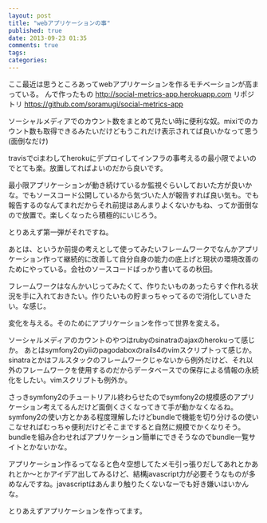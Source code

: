 ```yaml
---
layout: post
title: "webアプリケーションの事"
published: true
date: 2013-09-23 01:35
comments: true
tags: 
categories: 
---
```


ここ最近は思うところあってwebアプリケーションを作るモチベーションが高まっている。
んで作ったもの
<http://social-metrics-app.herokuapp.com>
リポジトリ
<https://github.com/soramugi/social-metrics-app>

ソーシャルメディアでのカウント数をまとめて見たい時に便利な奴。mixiでのカウント数も取得できるみたいだけどもうこれだけ表示されてば良いかなって思う(面倒なだけ)

travisでciまわしてherokuにデプロイしてインフラの事考えるの最小限でよいのでとても楽。放置してればよいのだから良いです。

最小限アプリケーションが動き続けているか監視ぐらいしておいた方が良いかな。でもソースコード公開しているから気づいた人が報告すれば良い気も。でも報告するのなんてまれだからそれ前提はあんまりよくないかもね、ってか面倒なので放置で。楽しくなったら積極的にいじろう。

とりあえず第一弾がそれですね。

あとは、というか前提の考えとして使ってみたいフレームワークでなんかアプリケーション作って継続的に改善して自分自身の能力の底上げと現状の環境改善のためにやっている。会社のソースコードばっかり書いてるの秋田。

フレームワークはなんかいじってみたくて、作りたいものあったらすぐ作れる状況を手に入れておきたい。作りたいもの貯まっちゃってるので消化していきたい。な感じ。

変化を与える。そのためにアプリケーションを作って世界を変える。

ソーシャルメディアのカウントのやつはrubyのsinatraのajaxのherokuって感じか。
あとはsymfony2のyiiのpagodaboxのrails4のvimスクリプトって感じか。sinatraとかはフルスタックのフレームワークじゃないから例外だけど、それ以外のフレームワークを使用するのだからデータベースでの保存による情報の永続化をしたい。vimスクリプトも例外か。

さっきsymfony2のチュートリアル終わらせたのでsymfony2の規模感のアプリケーション考えてるんだけど面倒くさくなってきて手が動かなくなるね。
symfony2の使い方とかある程度理解したけどbundleで機能を切り分けるの使いこなせればむっちゃ便利だけどそこまですると自然に規模でかくなりそう。bundleを組み合わせればアプリケーション簡単にできそうなのでbundle一覧サイトとかないかな。

アプリケーション作るってなると色々空想してたメモ引っ張りだしてあれとかあれとか〜とかアイデア出してみるけど、結構javascript力が必要そうなものが多めなんですね。javascriptはあんまり触りたくないなーでも好き嫌いはいかんな。

とりあえずアプリケーションを作ってます。
